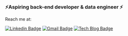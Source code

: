 ### ⚡Aspiring **back-end developer** & **data engineer** ⚡

Reach me at:

[![Linkedin Badge](https://img.shields.io/badge/-LinkedIn-blue?style=flat-square&logo=Linkedin&logoColor=white&link=https://www.linkedin.com/in/seong-yun-byeon-8183a8113/)](https://www.linkedin.com/in/soph-seh-r/) [![Gmail Badge](https://img.shields.io/badge/Gmail-d14836?style=flat-square&logo=Gmail&logoColor=white&link=mailto:sehwa_ryu@berkeley.edu)](mailto:sehwa_ryu@berkeley.edu) [![Tech Blog Badge](http://img.shields.io/badge/-Tech%20blog-black?style=flat-square&logo=tistory&link=https://sophuu.tistory.com/)](https://sophuu.tistory.com/)



